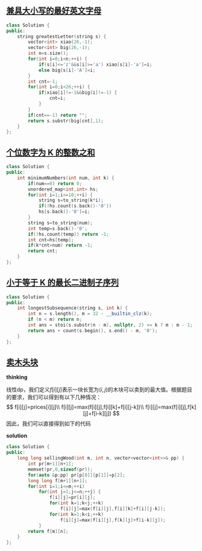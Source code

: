 ## [兼具大小写的最好英文字母](https://leetcode.cn/problems/greatest-english-letter-in-upper-and-lower-case/)

~~~C++
class Solution {
public:
    string greatestLetter(string s) {
        vector<int> xiao(26,-1);
        vector<int> big(26,-1);
        int n=s.size();
        for(int i=0;i<n;++i) {
            if(s[i]<='z'&&s[i]>='a') xiao[s[i]-'a']=i;
            else big[s[i]-'A']=i;
        }
        int cnt=-1;
        for(int i=0;i<26;++i) {
            if(xiao[i]!=-1&&big[i]!=-1) {
                cnt=i;
            }
        }
        if(cnt==-1) return "";
        return s.substr(big[cnt],1);
    }
};
~~~

## [个位数字为 K 的整数之和](https://leetcode.cn/problems/sum-of-numbers-with-units-digit-k/)

~~~C++
class Solution {
public:
    int minimumNumbers(int num, int k) {
        if(num==0) return 0;
        unordered_map<int,int> hs;
        for(int i=1;i<=10;++i) {
            string s=to_string(k*i);
            if(!hs.count(s.back()-'0'))
            hs[s.back()-'0']=i;
        }
        string s=to_string(num);
        int temp=s.back()-'0';
        if(!hs.count(temp)) return -1;
        int cnt=hs[temp];
        if(k*cnt>num) return -1;
        return cnt;
    }
};
~~~

## [小于等于 K 的最长二进制子序列](https://leetcode.cn/problems/longest-binary-subsequence-less-than-or-equal-to-k/)

~~~C++
class Solution {
public:
    int longestSubsequence(string s, int k) {
        int n = s.length(), m = 32 - __builtin_clz(k);
        if (n < m) return n;
        int ans = stoi(s.substr(n - m), nullptr, 2) <= k ? m : m - 1;
        return ans + count(s.begin(), s.end() - m, '0');
    }
};
~~~

## [卖木头块](https://leetcode.cn/problems/selling-pieces-of-wood/)

**thinking**

线性dp，我们定义$f[i][j]$表示一块长宽为$(i,j)$的木块可以卖到的最大值。根据题目的要求，我们可以得到有以下几种情况：
$$
f[i][j]=prices[i][j]\\
f[i][j]=max(f[i][j],f[i][k]+f[i][j-k])\\
f[i][j]=max(f[i][j],f[k][j]+f[i-k][j])
$$
因此，我们可以直接得到如下的代码

**solution**

~~~C++
class Solution {
public:
    long long sellingWood(int m, int n, vector<vector<int>>& pp) {
        int pr[m+1][n+1];
        memset(pr,0,sizeof(pr));
        for(auto &p:pp) pr[p[0]][p[1]]=p[2];
        long long f[m+1][n+1];
        for(int i=1;i<=m;++i)
            for(int j=1;j<=n;++j) {
                f[i][j]=pr[i][j];
                for(int k=1;k<j;++k)
                    f[i][j]=max(f[i][j],f[i][k]+f[i][j-k]);
                for(int k=1;k<i;++k)
                    f[i][j]=max(f[i][j],f[k][j]+f[i-k][j]);
            }
        return f[m][n];
    }
};
~~~

